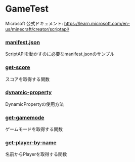 # GameTest
Microsoft 公式ドキュメント: https://learn.microsoft.com/en-us/minecraft/creator/scriptapi/

### [manifest.json](./manifest.md)
ScriptAPIを動かすのに必要なmanifest.jsonのサンプル

### [get-score](./get-score.md)
スコアを取得する関数

### [dynamic-property](./dynamic-property.md)
DynamicPropertyの使用方法

### [get-gamemode](./get-gamemode.md)
ゲームモードを取得する関数

### [get-player-by-name](./get-player-by-name.md)
名前からPlayerを取得する関数
